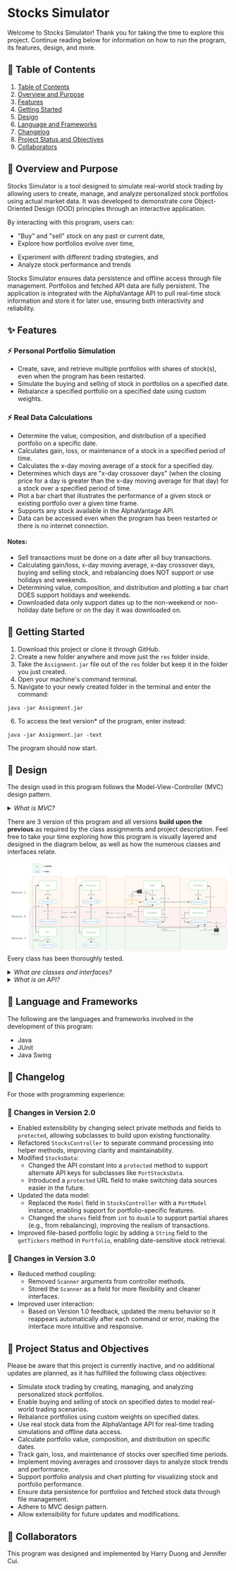 # Stocks Simulator

Welcome to Stocks Simulator! Thank you for taking the time to explore this project. Continue reading below for information on how to run the program, its features, design, and more.
## 📑 Table of Contents

1. [Table of Contents](#-table-of-contents)
2. [Overview and Purpose](#-overview-and-purpose) 
3. [Features](#-features) 
4. [Getting Started](#-getting-started)
5. [Design](#-design)
6. [Language and Frameworks](#-language-and-frameworks)
7. [Changelog](#-changelog)
8. [Project Status and Objectives](#-project-status-and-objectives)
9. [Collaborators](#-collaborators)
## 🧭 Overview and Purpose

Stocks Simulator is a tool designed to simulate real-world stock trading by allowing users to create, manage, and analyze personalized stock portfolios using actual market data. It was developed to demonstrate core Object-Oriented Design (OOD) principles through an interactive application.

By interacting with this program, users can:
* "Buy" and "sell" stock on any past or current date,
* Explore how portfolios evolve over time,
- Experiment with different trading strategies, and
- Analyze stock performance and trends

Stocks Simulator ensures data persistence and offline access through file management. Portfolios and fetched API data are fully persistent. The application is integrated with the AlphaVantage API to pull real-time stock information and store it for later use, ensuring both interactivity and reliability. 

## ✨ Features

### ⚡ Personal Portfolio Simulation
- Create, save, and retrieve multiple portfolios with shares of stock(s), even when the program has been restarted.
- Simulate the buying and selling of stock in portfolios on a specified date.
- Rebalance a specified portfolio on a specified date using custom weights.
### ⚡ Real Data Calculations
- Determine the value, composition, and distribution of a specified portfolio on a specific date.
- Calculates gain, loss, or maintenance of a stock in a specified period of time.
- Calculates the x-day moving average of a stock for a specified day.
- Determines which days are "x-day crossover days" (when the closing price for a day is greater than the x-day moving average for that day) for a stock over a specified period of time.
- Plot a bar chart that illustrates the performance of a given stock or existing portfolio over a given time frame.
- Supports any stock available in the AlphaVantage API.
- Data can be accessed even when the program has been restarted or there is no internet connection.
#### Notes:
- Sell transactions must be done on a date after all buy transactions.
- Calculating gain/loss, x-day moving average, x-day crossover days, buying and selling stock, and rebalancing does NOT support or use holidays and weekends.
- Determining value, composition, and distribution and plotting a bar chart DOES support holidays and weekends.
- Downloaded data only support dates up to the non-weekend or non-holiday date before or on the day it was downloaded on.

## 🚀 Getting Started

1. Download this project or clone it through GitHub.
2. Create a new folder anywhere and move just the `res` folder inside.
3. Take the `Assignment.jar`  file out of the `res` folder but keep it in the folder you just created.
4. Open your machine's command terminal.
5. Navigate to your newly created folder in the terminal and enter the command: 
```shell
java -jar Assignment.jar
```
6. To access the text version* of the program, enter instead:
```shell
java -jar Assignment.jar -text
```

The program should now start.

## 📐 Design

The design used in this program follows the Model-View-Controller (MVC) design pattern.

<details> 
  <summary><i>What is MVC?</i></summary> 
MVC is a way of organizing code in programs so that different parts of the program have clear roles.

<ul>
<li>The <b>Model</b> handles the data and logic.</li>
<li> The <b>View</b> handles what the user sees.</li>
<li>The <b>Controller</b> handles user input and connects the Model and View.</li>
</ul>
</details>

There are 3 version of this program and all versions **build upon the previous** as required by the class assignments and project description. Feel free to take your time exploring how this program is visually layered and designed in the diagram below, as well as how the numerous classes and interfaces relate.

![Design Diagram](https://github.com/jecui/tech-documentation/blob/main/Design%20Diagram.png)
Every class has been thoroughly tested.

<details> 
  <summary><i>What are classes and interfaces?</i></summary> 
<ul> 
<li>A <b>class</b> defines how something works and what it can do. It includes all the details; the data it holds and the actions it can perform. </li>
<li>An <b>interface</b> just defines a set of actions something must be able to do. It doesn’t say how those actions work, only that they must exist. </li>
</ul>
</details>

<details> 
  <summary><i>What is an API?</i></summary>An <b>API</b> (Application Programming Interface) is a set of protocols and tools that allow different software applications to communicate and interact with each other, enabling them to request and exchange data or services.
</details>

## 🧪 Language and Frameworks
The following are the languages and frameworks involved in the development of this program:
- Java
- JUnit
- Java Swing

## 📝 Changelog

For those with programming experience:
### 🔧 Changes in Version 2.0
- Enabled extensibility by changing select private methods and fields to `protected`, allowing subclasses to build upon existing functionality.
- Refactored `StocksController` to separate command processing into helper methods, improving clarity and maintainability.
- Modified `StocksData`:
	*  Changed the API constant into a `protected` method to support alternate API keys for subclasses like `PortStocksData`.
	* Introduced a `protected` URL field to make switching data sources easier in the future.
- Updated the data model:
    - Replaced the `Model` field in `StocksController` with a `PortModel` instance, enabling support for portfolio-specific features.
    - Changed the `shares` field from `int` to `double` to support partial shares (e.g., from rebalancing), improving the realism of transactions.
- Improved file-based portfolio logic by adding a `String` field to the `getTickers` method in `Portfolio`, enabling date-sensitive stock retrieval.
### 🔧 Changes in Version 3.0
- Reduced method coupling:
    - Removed `Scanner` arguments from controller methods.
    - Stored the `Scanner` as a field for more flexibility and cleaner interfaces.
- Improved user interaction:
    - Based on Version 1.0 feedback, updated the menu behavior so it reappears automatically after each command or error, making the interface more intuitive and responsive.

## 📌 Project Status and Objectives
Please be aware that this project is currently inactive, and no additional updates are planned, as it has fulfilled the following class objectives:

- Simulate stock trading by creating, managing, and analyzing personalized stock portfolios.
- Enable buying and selling of stock on specified dates to model real-world trading scenarios.
- Rebalance portfolios using custom weights on specified dates.
- Use real stock data from the AlphaVantage API for real-time trading simulations and offline data access.
- Calculate portfolio value, composition, and distribution on specific dates.
- Track gain, loss, and maintenance of stocks over specified time periods.
- Implement moving averages and crossover days to analyze stock trends and performance.
- Support portfolio analysis and chart plotting for visualizing stock and portfolio performance.
- Ensure data persistence for portfolios and fetched stock data through file management.
- Adhere to MVC design pattern.
- Allow extensibility for future updates and modifications.

## 🤝 Collaborators
This program was designed and implemented by Harry Duong and Jennifer Cui.
